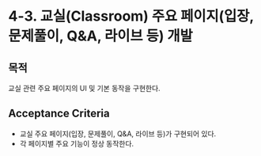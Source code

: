 # 4-3. 교실(Classroom) 주요 페이지(입장, 문제풀이, Q&A, 라이브 등) 개발

## 목적
교실 관련 주요 페이지의 UI 및 기본 동작을 구현한다.

## Acceptance Criteria
- 교실 주요 페이지(입장, 문제풀이, Q&A, 라이브 등)가 구현되어 있다.
- 각 페이지별 주요 기능이 정상 동작한다.

